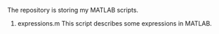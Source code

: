 The repository is storing my MATLAB scripts.

1. expressions.m
This script describes some expressions in MATLAB.